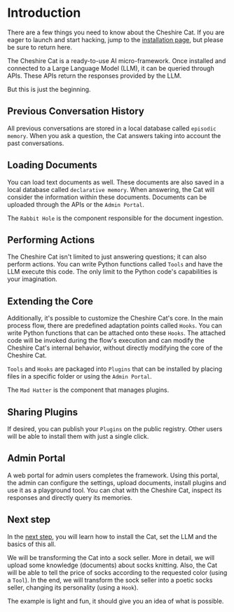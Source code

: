 # Introduction

There are a few things you need to know about the Cheshire Cat. If you are eager to launch and start hacking, jump to the [installation page](installation-configuration.md), but please be sure to return here.

The Cheshire Cat is a ready-to-use AI micro-framework.
Once installed and connected to a Large Language Model (LLM), it can be queried through APIs.
These APIs return the responses provided by the LLM.

But this is just the beginning.

## Previous Conversation History
All previous conversations are stored in a local database called `episodic memory`.
When you ask a question, the Cat answers taking into account the past conversations.

## Loading Documents
You can load text documents as well.
These documents are also saved in a local database called `declarative memory`.
When answering, the Cat will consider the information within these documents.
Documents can be uploaded through the APIs or the `Admin Portal`.

The `Rabbit Hole` is the component responsible for the document ingestion.

## Performing Actions
The Cheshire Cat isn't limited to just answering questions; it can also perform actions.
You can write Python functions called `Tools` and have the LLM execute this code.
The only limit to the Python code's capabilities is your imagination.

## Extending the Core
Additionally, it's possible to customize the Cheshire Cat's core.
In the main process flow, there are predefined adaptation points called `Hooks`.
You can write Python functions that can be attached onto these `Hooks`.
The attached code will be invoked during the flow's execution and can modify the Cheshire Cat's internal behavior,
without directly modifying the core of the Cheshire Cat.

`Tools` and `Hooks` are packaged into `Plugins` that can be installed by placing files in a specific folder or using the `Admin Portal`.

The `Mad Hatter` is the component that manages plugins.

## Sharing Plugins
If desired, you can publish your `Plugins` on the public registry.
Other users will be able to install them with just a single click.

## Admin Portal
A web portal for admin users completes the framework.
Using this portal, the admin can configure the settings, upload documents, install plugins and use it as a playground tool.
You can chat with the Cheshire Cat, inspect its responses and directly query its memories.

## Next step
In the [next step](./installation-configuration.md), you will learn how to install the Cat, set the LLM and the basics of this all.

We will be transforming the Cat into a sock seller.
More in detail, we will upload some knowledge (documents) about socks knitting.
Also, the Cat will be able to tell the price of socks according to the requested color (using a `Tool`).
In the end, we will transform the sock seller into a poetic socks seller, changing its personality (using a `Hook`). 

The example is light and fun, it should give you an idea of what is possible.